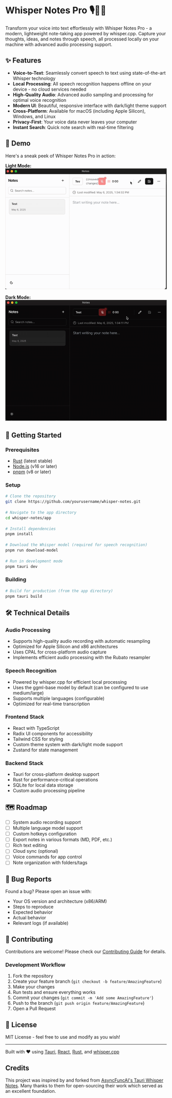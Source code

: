 # Whisper Notes Pro 🎙️📝➕

Transform your voice into text effortlessly with Whisper Notes Pro - a modern, lightweight note-taking app powered by whisper.cpp. Capture your thoughts, ideas, and notes through speech, all processed locally on your machine with advanced audio processing support.

## ✨ Features

- **Voice-to-Text**: Seamlessly convert speech to text using state-of-the-art Whisper technology
- **Local Processing**: All speech recognition happens offline on your device - no cloud services needed
- **High-Quality Audio**: Advanced audio sampling and processing for optimal voice recognition
- **Modern UI**: Beautiful, responsive interface with dark/light theme support
- **Cross-Platform**: Available for macOS (including Apple Silicon), Windows, and Linux
- **Privacy-First**: Your voice data never leaves your computer
- **Instant Search**: Quick note search with real-time filtering

## 📸 Demo

Here's a sneak peek of Whisper Notes Pro in action:

**Light Mode:**
![Whisper Notes Pro Light Mode Demo](demowhisperlight.gif)

**Dark Mode:**
![Whisper Notes Pro Dark Mode Demo](demowhisper.gif)

## 🚀 Getting Started

### Prerequisites
- [Rust](https://rustup.rs/) (latest stable)
- [Node.js](https://nodejs.org/) (v16 or later)
- [pnpm](https://pnpm.io/) (v8 or later)

### Setup

```bash
# Clone the repository
git clone https://github.com/yourusername/whisper-notes.git

# Navigate to the app directory
cd whisper-notes/app

# Install dependencies
pnpm install

# Download the Whisper model (required for speech recognition)
pnpm run download-model

# Run in development mode
pnpm tauri dev
```

### Building

```bash
# Build for production (from the app directory)
pnpm tauri build
```

## 🛠️ Technical Details

### Audio Processing
- Supports high-quality audio recording with automatic resampling
- Optimized for Apple Silicon and x86 architectures
- Uses CPAL for cross-platform audio capture
- Implements efficient audio processing with the Rubato resampler

### Speech Recognition
- Powered by whisper.cpp for efficient local processing
- Uses the ggml-base model by default (can be configured to use medium/large)
- Supports multiple languages (configurable)
- Optimized for real-time transcription

### Frontend Stack
- React with TypeScript
- Radix UI components for accessibility
- Tailwind CSS for styling
- Custom theme system with dark/light mode support
- Zustand for state management

### Backend Stack
- Tauri for cross-platform desktop support
- Rust for performance-critical operations
- SQLite for local data storage
- Custom audio processing pipeline

## 🗺️ Roadmap

- [ ] System audio recording support
- [ ] Multiple language model support
- [ ] Custom hotkeys configuration
- [ ] Export notes in various formats (MD, PDF, etc.)
- [ ] Rich text editing
- [ ] Cloud sync (optional)
- [ ] Voice commands for app control
- [ ] Note organization with folders/tags

## 🐛 Bug Reports

Found a bug? Please open an issue with:
- Your OS version and architecture (x86/ARM)
- Steps to reproduce
- Expected behavior
- Actual behavior
- Relevant logs (if available)

## 🤝 Contributing

Contributions are welcome! Please check our [Contributing Guide](CONTRIBUTING.md) for details.

### Development Workflow

1. Fork the repository
2. Create your feature branch (`git checkout -b feature/AmazingFeature`)
3. Make your changes
4. Run tests and ensure everything works
5. Commit your changes (`git commit -m 'Add some AmazingFeature'`)
6. Push to the branch (`git push origin feature/AmazingFeature`)
7. Open a Pull Request

## 📝 License

MIT License - feel free to use and modify as you wish!

---

Built with ❤️ using [Tauri](https://tauri.app), [React](https://reactjs.org), [Rust](https://www.rust-lang.org), and [whisper.cpp](https://github.com/ggerganov/whisper.cpp)

## Credits

This project was inspired by and forked from [AsyncFuncAI's Tauri Whisper Notes](https://github.com/AsyncFuncAI/whisper-notes). Many thanks to them for open-sourcing their work which served as an excellent foundation.
